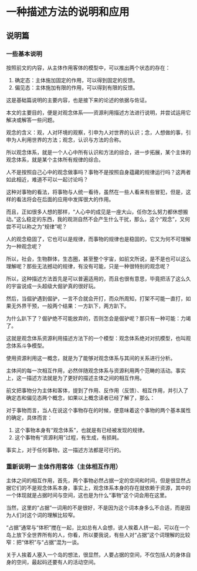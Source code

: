 # 一种描述方法的说明和应用

## 说明篇

### 一些基本说明

按照前文的内容，从主体作用客体的模型中，可以推出两个状态的存在：

1. 确定态：主体施加固定的作用，可以得到固定的反馈。
2. 偏见态：主体施加有限的作用，可以得到有限的反馈。

这是基础篇说明的主要内容，也是接下来的论述的依据与佐证。

本文的主要目的，便是对观念体系——资源利用描述方法进行说明，并尝试运用它解决或解答一些问题。

观念的含义：观，人对环境的观察，引申为人对世界的认识；念，人想做的事，引申为人利用世界的方法；观念，认识与方法的合称。

所以观念体系，就是一个人心中所有认识和方法的综合，进一步拓展，某个主体的观念体系，就是某个主体所有规律的综合。

人不是按照自己心中的观念做事吗？事物不是按照自身蕴藏的规律运行吗？这两者如此相近，难道不可以一起讨论吗？

这种对事物的看法，将事物与人统一看待，虽然在一些人看来有些冒犯，但是，这样的看法将会在后面的应用中发挥很大的作用。

而且，正如很多人想的那样，“人心中的成见是一座大山，任你怎么努力都休想搬动。”这么稳定的东西，我的观测自然不会产生什么干扰，那么，这个“观念”，又何尝不可以称之为“规律”呢？

人的观念稳固了，它也可以是规律，而事物的规律也是稳固的，它又为何不可理解为一种观念呢？

所以，社会，生物群体，生态圈，甚至整个宇宙，如前文所说，是不是也可以这么理解呢？那些无法撼动的规律，有没有可能，只是一种很特别的观念呢？

所以，这种描述方法首先是可以普遍适用的，而且也很有意思，毕竟把活了这么久的宇宙说成一头超级大倔驴真的很好玩。

然后，当倔驴遇到倔驴，一言不合就会开打，而众所周知，打架不可能一直打，如果无外界干预，一般两个结果：一方趴下，两方趴下。

为什么趴下了？倔驴绝不可能放弃的，否则怎会是倔驴呢？那只有一种可能：力竭了。

这就是观念体系资源利用描述方法下的一个模型：观念体系绝对对抗模型，也叫观念体系斗争模型。

使用资源利用这一概念，就是为了能够对观念体系与其间的关系进行分析。

主体间的每一次相互作用，必然伴随观念体系与资源利用两个范畴的活动。事实上，这一描述方法就是为了更好的描述主体之间的相互作用。

前文把事物分为主体和客体，提到了作用、反作用（反馈）、相互作用，并引入了确定态和偏见态两个概念，如果以上概念读者已经了解了，那么：

对于事物而言，当人在说这个事物存在的时候，便意味着这个事物的两个基本属性的确定，具体而言：

1. 这个事物本身有“观念体系”，也就是有已经被发现的规律。
2. 这个事物有“资源利用”过程，有生成，有损耗。

事实上，对于任何事物，这一描述方法都是可行的。

### 重新说明一 主体作用客体（主体相互作用）

主体之间的相互作用，首先，两个事物必然占据一定的空间和时间，但是很显然占据它们的不是观念体系本身，事实上，观念体系本身的存在就依赖于资源，其中的一个体现就是占据时间与空间，这也是为什么“事物”这个词会用在这里。

当然，这里的“占据”一词用的不是很好，不是因为这个词本身多么不合适，而是因为人们对这个词的理解比较窄。

“占据”通常与“体积”搅在一起，比如总有人会想，说人挨着人挤一起，可以在一个岛上放下全世界所有的人，你看，所以要我说，有些人对“占据”这个词理解的比较窄：把“体积”与“占据”混为一谈。

关于人挨着人塞入一个岛的想法，很显然，人要占据的空间，不仅包括人的身体自身的空间，最起码还要有人的活动空间。